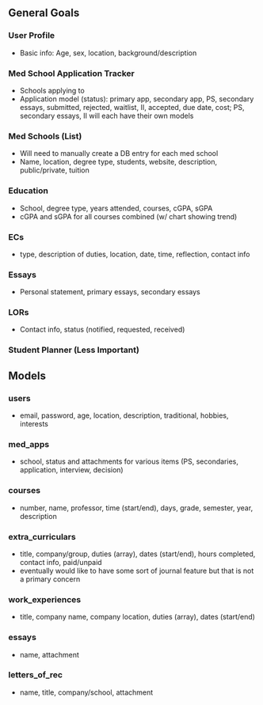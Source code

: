 ## General Goals

### User Profile
* Basic info: Age, sex, location, background/description
### Med School Application Tracker
* Schools applying to
* Application model (status): primary app, secondary app, PS, secondary essays, submitted, rejected, waitlist, II, accepted, due date, cost; PS, secondary essays, II will each have their own models
### Med Schools (List)
* Will need to manually create a DB entry for each med school
* Name, location, degree type, students, website, description, public/private, tuition
### Education
* School, degree type, years attended, courses, cGPA, sGPA
* cGPA and sGPA for all courses combined (w/ chart showing trend)
### ECs
* type, description of duties, location, date, time, reflection, contact info
### Essays
* Personal statement, primary essays, secondary essays
### LORs
* Contact info, status (notified, requested, received)
### Student Planner (Less Important)

## Models

### users
* email, password, age, location, description, traditional, hobbies, interests
### med_apps
* school, status and attachments for various items (PS, secondaries, application, interview, decision)
### courses
* number, name, professor, time (start/end), days, grade, semester, year, description
### extra_curriculars
* title, company/group, duties (array), dates (start/end), hours completed, contact info, paid/unpaid
* eventually would like to have some sort of journal feature but that is not a primary concern
### work_experiences
* title, company name, company location, duties (array), dates (start/end)
### essays
* name, attachment
### letters_of_rec
* name, title, company/school, attachment